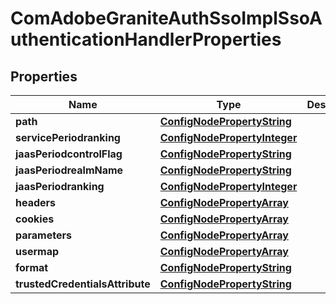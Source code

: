 
# ComAdobeGraniteAuthSsoImplSsoAuthenticationHandlerProperties

## Properties
Name | Type | Description | Notes
------------ | ------------- | ------------- | -------------
**path** | [**ConfigNodePropertyString**](ConfigNodePropertyString.md) |  |  [optional]
**servicePeriodranking** | [**ConfigNodePropertyInteger**](ConfigNodePropertyInteger.md) |  |  [optional]
**jaasPeriodcontrolFlag** | [**ConfigNodePropertyString**](ConfigNodePropertyString.md) |  |  [optional]
**jaasPeriodrealmName** | [**ConfigNodePropertyString**](ConfigNodePropertyString.md) |  |  [optional]
**jaasPeriodranking** | [**ConfigNodePropertyInteger**](ConfigNodePropertyInteger.md) |  |  [optional]
**headers** | [**ConfigNodePropertyArray**](ConfigNodePropertyArray.md) |  |  [optional]
**cookies** | [**ConfigNodePropertyArray**](ConfigNodePropertyArray.md) |  |  [optional]
**parameters** | [**ConfigNodePropertyArray**](ConfigNodePropertyArray.md) |  |  [optional]
**usermap** | [**ConfigNodePropertyArray**](ConfigNodePropertyArray.md) |  |  [optional]
**format** | [**ConfigNodePropertyString**](ConfigNodePropertyString.md) |  |  [optional]
**trustedCredentialsAttribute** | [**ConfigNodePropertyString**](ConfigNodePropertyString.md) |  |  [optional]



